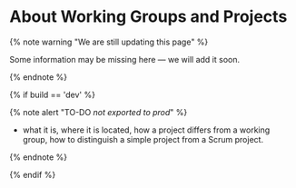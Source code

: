 # About Working Groups and Projects

{% note warning "We are still updating this page" %}

Some information may be missing here — we will add it soon.

{% endnote %}

{% if build == 'dev' %}

{% note alert "TO-DO _not exported to prod_" %}

- what it is, where it is located, how a project differs from a working group, how to distinguish a simple project from a Scrum project.

{% endnote %}

{% endif %}